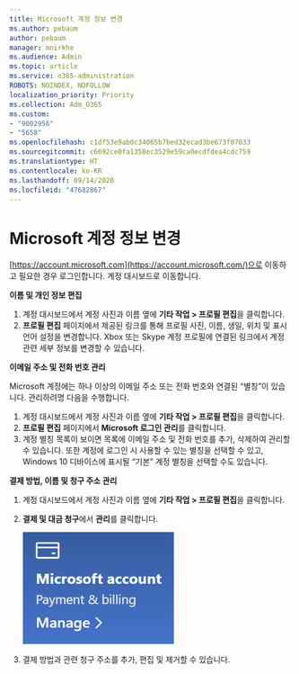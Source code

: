 ```yaml
---
title: Microsoft 계정 정보 변경
ms.author: pebaum
author: pebaum
manager: mnirkhe
ms.audience: Admin
ms.topic: article
ms.service: o365-administration
ROBOTS: NOINDEX, NOFOLLOW
localization_priority: Priority
ms.collection: Adm_O365
ms.custom:
- "9002956"
- "5658"
ms.openlocfilehash: c1df53e9ab0c34065b7bed32ecad3be673f07033
ms.sourcegitcommit: c6692ce0fa1358ec3529e59ca0ecdfdea4cdc759
ms.translationtype: HT
ms.contentlocale: ko-KR
ms.lasthandoff: 09/14/2020
ms.locfileid: "47682867"
---
```

# <a name="change-my-microsoft-account-information"></a>Microsoft 계정 정보 변경

[https://account.microsoft.com](https://account.microsoft.com/)으로 이동하고 필요한 경우 로그인합니다. 계정 대시보드로 이동합니다.  

**이름 및 개인 정보 편집**

1. 계정 대시보드에서 계정 사진과 이름 옆에 **기타 작업 > 프로필 편집**을 클릭합니다.
2. **프로필 편집** 페이지에서 제공된 링크를 통해 프로필 사진, 이름, 생일, 위치 및 표시 언어 설정을 변경합니다. Xbox 또는 Skype 계정 프로필에 연결된 링크에서 계정 관련 세부 정보를 변경할 수 있습니다.

**이메일 주소 및 전화 번호 관리**

Microsoft 계정에는 하나 이상의 이메일 주소 또는 전화 번호와 연결된 “별칭”이 있습니다. 관리하려명 다음을 수행합니다.

1. 계정 대시보드에서 계정 사진과 이름 옆에 **기타 작업 > 프로필 편집**을 클릭합니다.
2. **프로필 편집** 페이지에서 **Microsoft 로그인 관리**를 클릭합니다. 
3. 계정 별칭 목록이 보이면 목록에 이메일 주소 및 전화 번호를 추가, 삭제하여 관리할 수 있습니다. 또한 계정에 로그인 시 사용할 수 있는 별칭을 선택할 수 있고, Windows 10 디바이스에 표시될 “기본” 계정 별칭을 선택할 수도 있습니다.

**결제 방법, 이름 및 청구 주소 관리** 

1. 계정 대시보드에서 계정 사진과 이름 옆에 **기타 작업 > 프로필 편집**을 클릭합니다.
2. **결제 및 대금 청구**에서 **관리**를 클릭합니다.

    ![결제 및 대금 청구 관리](media/manage-account.png)

3. 결제 방법과 관련 청구 주소를 추가, 편집 및 제거할 수 있습니다. 
